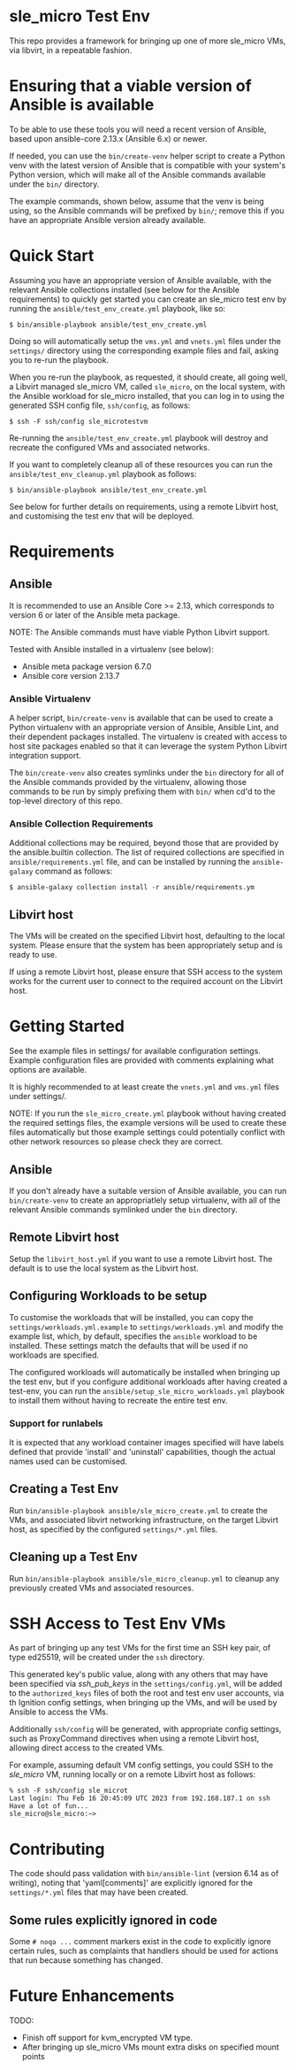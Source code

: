 # sle_micro Test Env

This repo provides a framework for bringing up one of more sle_micro VMs, via
libvirt, in a repeatable fashion.


# Ensuring that a viable version of Ansible is available

To be able to use these tools you will need a recent version of
Ansible, based upon ansible-core 2.13.x (Ansible 6.x) or newer.

If needed, you can use the `bin/create-venv` helper script to create
a Python venv with the latest version of Ansible that is compatible
with your system's Python version, which will make all of the Ansible
commands available under the `bin/` directory.

The example commands, shown below, assume that the venv is being using,
so the Ansible commands will be prefixed by `bin/`; remove this if you
have an appropriate Ansible version already available.


# Quick Start

Assuming you have an appropriate version of Ansible available, with
the relevant Ansible collections installed (see below for the Ansible
requirements) to quickly get started you can create an sle_micro test env
by running the `ansible/test_env_create.yml` playbook, like so:

```shell
$ bin/ansible-playbook ansible/test_env_create.yml
```

Doing so will automatically setup the `vms.yml` and `vnets.yml` files
under the `settings/` directory using the corresponding example files
and fail, asking you to re-run the playbook.

When you re-run the playbook, as requested, it should create, all going
well, a Libvirt managed sle_micro VM, called `sle_micro`, on the local system,
with the Ansible workload for sle_micro installed, that you can log in to using
the generated SSH config file, `ssh/config`, as follows:

```shell
$ ssh -F ssh/config sle_microtestvm
```

Re-running the `ansible/test_env_create.yml` playbook will destroy and
recreate the configured VMs and associated networks.

If you want to completely cleanup all of these resources you can run
the `ansible/test_env_cleanup.yml` playbook as follows:

```shell
$ bin/ansible-playbook ansible/test_env_create.yml
```

See below for further details on requirements, using a remote Libvirt
host, and customising the test env that will be deployed.


# Requirements

## Ansible
It is recommended to use an Ansible Core >= 2.13, which corresponds to
version 6 or later of the Ansible meta package.

NOTE: The Ansible commands must have viable Python Libvirt support.

Tested with Ansible installed in a virtualenv (see below):
  * Ansible meta package version 6.7.0
  * Ansible core version 2.13.7

### Ansible Virtualenv

A helper script, `bin/create-venv` is available that can be used to
create a Python virtualenv with an appropriate version of Ansible,
Ansible Lint, and their dependent packages installed. The virtualenv
is created with access to host site packages enabled so that it can
leverage the system Python Libvirt integration support.

The `bin/create-venv` also creates symlinks under the `bin` directory
for all of the Ansible commands provided by the virtualenv, allowing
those commands to be run by simply prefixing them with `bin/` when
cd'd to the top-level directory of this repo.

### Ansible Collection Requirements

Additional collections may be required, beyond those that are provided
by the ansible.builtin collection. The list of required collections are
specified in `ansible/requirements.yml` file, and can be installed by
running the `ansible-galaxy` command as follows:

```shell
$ ansible-galaxy collection install -r ansible/requirements.ym
```

## Libvirt host

The VMs will be created on the specified Libvirt host, defaulting to
the local system. Please ensure that the system has been appropriately
setup and is ready to use.

If using a remote Libvirt host, please ensure that SSH access to the
system works for the current user to connect to the required account
on the Libvirt host.


# Getting Started

See the example files in settings/ for available configuration settings.
Example configuration files are provided with comments explaining what
options are available.

It is highly recommended to at least create the `vnets.yml` and `vms.yml`
files under settings/.

NOTE: If you run the `sle_micro_create.yml` playbook without having created
the required settings files, the example versions will be used to create
these files automatically but those example settings could potentially
conflict with other network resources so please check they are correct.

## Ansible

If you don't already have a suitable version of Ansible available, you
can run `bin/create-venv` to create an appropriatlely setup virtualenv,
with all of the relevant Ansible commands symlinked under the `bin`
directory.

## Remote Libvirt host

Setup the `libvirt_host.yml` if you want to use a remote Libvirt host.
The default is to use the local system as the Libvirt host.

## Configuring Workloads to be setup

To customise the workloads that will be installed, you can copy the
`settings/workloads.yml.example` to `settings/workloads.yml` and modify
the example list, which, by default, specifies the `ansible` workload
to be installed. These settings match the defaults that will be used if
no workloads are specified.

The configured workloads will automatically be installed when bringing
up the test env, but if you configure additional workloads after having
created a test-env, you can run the `ansible/setup_sle_micro_workloads.yml`
playbook to install them without having to recreate the entire test env.

### Support for runlabels

It is expected that any workload container images specified will have
labels defined that provide 'install' and 'uninstall' capabilities,
though the actual names used can be customised.

## Creating a Test Env

Run `bin/ansible-playbook ansible/sle_micro_create.yml` to create the VMs,
and associated libvirt networking infrastructure, on the target Libvirt
host, as specified by the configured `settings/*.yml` files.

## Cleaning up a Test Env

Run `bin/ansible-playbook ansible/sle_micro_cleanup.yml` to cleanup any
previously created VMs and associated resources.


# SSH Access to Test Env VMs

As part of bringing up any test VMs for the first time an SSH key pair,
of type ed25519, will be created under the `ssh` directory.

This generated key's public value, along with any others that may have
been specified via *ssh_pub_keys* in the `settings/config.yml`, will be
added to the `authorized_keys` files of both the root and test env user
accounts, via th Ignition config settings, when bringing up the VMs, and
will be used by Ansible to access the VMs.

Additionally `ssh/config` will be generated, with appropriate config
settings, such as ProxyCommand directives when using a remote Libvirt
host, allowing direct access to the created VMs.

For example, assuming default VM config settings, you could SSH to the
*sle_micro* VM, running locally or on a remote Libvirt host as follows:

```
% ssh -F ssh/config sle_microt
Last login: Thu Feb 16 20:45:09 UTC 2023 from 192.168.187.1 on ssh
Have a lot of fun...
sle_micro@sle_micro:~>
```


# Contributing

The code should pass validation with `bin/ansible-lint` (version 6.14 as
of writing), noting that 'yaml[comments]' are explicitly ignored for
the `settings/*.yml` files that may have been created.

## Some rules explicitly ignored in code
Some `# noqa ...` comment markers exist in the code to explicitly ignore
certain rules, such as complaints that handlers should be used for actions
that run because something has changed.


# Future Enhancements

TODO:
  * Finish off support for kvm_encrypted VM type.
  * After bringing up sle_micro VMs mount extra disks on specified mount points
